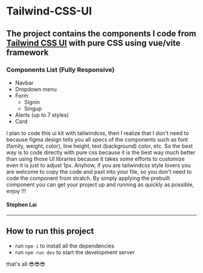 # Tailwind-CSS-UI

## The project contains the components I code from [Tailwind CSS UI](https://www.figma.com/community/file/768809027799962739) with pure CSS using vue/vite framework

### Components List (Fully Responsive)
- Navbar 
- Dropdown menu
- Form
  - Signin
  - Singup
- Alerts (up to 7 styles)
- Card 

I plan to code this ui kit with tailwindcss, then I realize that I don't need to because figma design tells you all specs of the components such as font (family, weight, color), line height, text (background) color, etc. So the best way is to code directly with pure css because it is the best way much better than using those UI libraries because it takes some efforts to customize even it is just to adjust 1px. Anyhow, if you are tailwindcss style lovers you are welcome to copy the code and past into your file, so you don't need to code the component from stratch. By simply applying the prebuilt component you can get your project up and running as quickly as possible, enjoy !!!

#### Stephen Lai

-----------------------------------

## How to run this project
- run `npm i` to install all the dependencies
- run `npm run dev` to start the development server

that's all 😎😎😎


